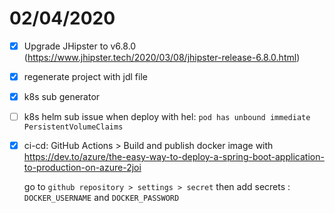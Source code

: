# 02/04/2020

- [x] Upgrade JHipster to v6.8.0 (https://www.jhipster.tech/2020/03/08/jhipster-release-6.8.0.html)
- [x] regenerate project with jdl file
- [x] k8s sub generator
- [ ] k8s helm sub
	issue when deploy with hel: `pod has unbound immediate PersistentVolumeClaims`

- [x] ci-cd: GitHub Actions > Build and publish docker image with  https://dev.to/azure/the-easy-way-to-deploy-a-spring-boot-application-to-production-on-azure-2joi

	go to `github repository > settings > secret`
	then add secrets : `DOCKER_USERNAME`  and `DOCKER_PASSWORD`